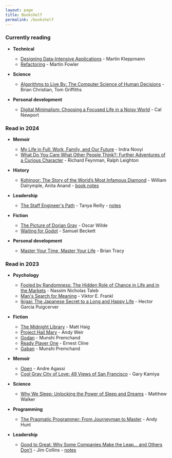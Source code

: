 ```yaml
---
layout: page
title: Bookshelf
permalink: /bookshelf
---
```


### Currently reading

* **Technical**
  * [Designing Data-Intensive Applications](https://www.oreilly.com/library/view/designing-data-intensive-applications/9781491903063/) - Martin Kleppmann
  * [Refactoring](https://martinfowler.com/books/refactoring.html) - Martin Fowler

* **Science**
  * [Algorithms to Live By: The Computer Science of Human Decisions](https://www.goodreads.com/book/show/25666050-algorithms-to-live-by) - Brian Christian, Tom Griffiths

* **Personal development**
  * [Digital Minimalism: Choosing a Focused Life in a Noisy World](https://www.goodreads.com/book/show/40672036-digital-minimalism) - Cal Newport

### Read in 2024

* **Memoir**
  * [My Life in Full: Work, Family, and Our Future](https://www.goodreads.com/book/show/57499853-my-life-in-full) - Indra Nooyi
  * [What Do You Care What Other People Think?: Further Adventures of a Curious Character](https://www.goodreads.com/book/show/35167718-what-do-you-care-what-other-people-think) - Richard Feynman, Ralph Leighton

* **History**
  * [Kohinoor: The Story of the World’s Most Infamous Diamond](https://www.goodreads.com/book/show/33391999-kohinoor) - William Dalrymple, Anita Anand - [book notes](/2024/01/21/kohinoor-book-notes)

* **Leadership**
  * [The Staff Engineer's Path](https://www.oreilly.com/library/view/the-staff-engineers/9781098118723/) - Tanya Reilly - [notes](/staff-engineers-path)

* **Fiction**
  * [The Picture of Dorian Gray](https://www.goodreads.com/book/show/5297.The_Picture_of_Dorian_Gray) - Oscar Wilde
  * [Waiting for Godot](https://www.goodreads.com/book/show/17716.Waiting_for_Godot) - Samuel Beckett

* **Personal development**
  * [Master Your Time, Master Your Life](https://www.goodreads.com/book/show/31287110-master-your-time-master-your-life) - Brian Tracy

### Read in 2023

* **Psychology**
    * [Fooled by Randomness: The Hidden Role of Chance in Life and in the Markets](https://www.goodreads.com/review/show/366460890) - Nassim Nicholas Taleb
    * [Man's Search for Meaning](https://www.goodreads.com/book/show/4069.Man_s_Search_for_Meaning) - Viktor E. Frankl
    * [Ikigai: The Japanese Secret to a Long and Happy Life](https://www.goodreads.com/book/show/39995046-ikigai) - Hector Garcia Puigcerver

* **Fiction**
  * [The Midnight Library](https://www.goodreads.com/book/show/52578297-the-midnight-library) - Matt Haig
  * [Project Hail Mary](https://www.goodreads.com/book/show/54493401-project-hail-mary) - Andy Weir
  * [Godan](https://www.goodreads.com/book/show/12029149-godan) - Munshi Premchand
  * [Ready Player One](https://www.goodreads.com/book/show/9969571-ready-player-one) - Ernest Cline
  * [Gaban](https://www.goodreads.com/book/show/11692391-gaban) - Munshi Premchand

* **Memoir**
  * [Open](https://www.goodreads.com/book/show/6480781-open) - Andre Agassi
  * [Cool Gray City of Love: 49 Views of San Francisco](https://www.goodreads.com/book/show/18749122-cool-gray-city-of-love) - Gary Kamiya

* **Science**
  * [Why We Sleep: Unlocking the Power of Sleep and Dreams](https://www.goodreads.com/book/show/34466963-why-we-sleep) - Matthew Walker


* **Programming**
  * [The Pragmatic Programmer: From Journeyman to Master](https://www.goodreads.com/book/show/4099.The_Pragmatic_Programmer) - Andy Hunt

* **Leadership**
  * [Good to Great: Why Some Companies Make the Leap... and Others Don't](https://www.goodreads.com/book/show/76865.Good_to_Great) - Jim Collins - [notes](/good-to-great)

